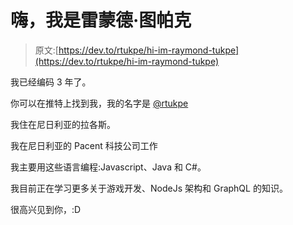 # 嗨，我是雷蒙德·图帕克

> 原文:[https://dev.to/rtukpe/hi-im-raymond-tukpe](https://dev.to/rtukpe/hi-im-raymond-tukpe)

我已经编码 3 年了。

你可以在推特上找到我，我的名字是 [@rtukpe](https://twitter.com/rtukpe)

我住在尼日利亚的拉各斯。

我在尼日利亚的 Pacent 科技公司工作

我主要用这些语言编程:Javascript、Java 和 C#。

我目前正在学习更多关于游戏开发、NodeJs 架构和 GraphQL 的知识。

很高兴见到你，:D